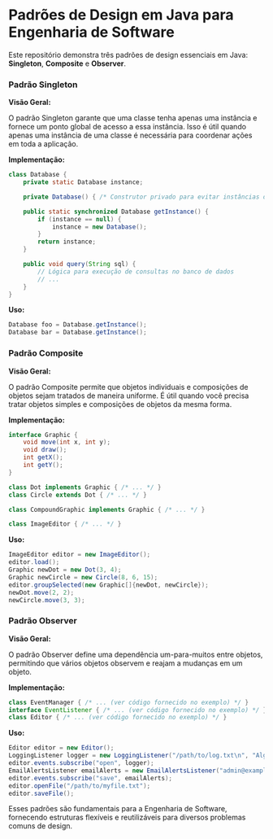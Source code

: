 # Padrões de Design em Java para Engenharia de Software

Este repositório demonstra três padrões de design essenciais em Java: **Singleton**, **Composite** e **Observer**.

### Padrão Singleton

**Visão Geral:**

O padrão Singleton garante que uma classe tenha apenas uma instância e fornece um ponto global de acesso a essa instância. Isso é útil quando apenas uma instância de uma classe é necessária para coordenar ações em toda a aplicação.

**Implementação:**

```java
class Database {
    private static Database instance;

    private Database() { /* Construtor privado para evitar instâncias diretas */ }

    public static synchronized Database getInstance() {
        if (instance == null) {
            instance = new Database();
        }
        return instance;
    }

    public void query(String sql) {
        // Lógica para execução de consultas no banco de dados
        // ...
    }
}
```

**Uso:**

```java
Database foo = Database.getInstance();
Database bar = Database.getInstance();
```

### Padrão Composite

**Visão Geral:**

O padrão Composite permite que objetos individuais e composições de objetos sejam tratados de maneira uniforme. É útil quando você precisa tratar objetos simples e composições de objetos da mesma forma.

**Implementação:**

```java
interface Graphic {
    void move(int x, int y);
    void draw();
    int getX();
    int getY();
}

class Dot implements Graphic { /* ... */ }
class Circle extends Dot { /* ... */ }

class CompoundGraphic implements Graphic { /* ... */ }

class ImageEditor { /* ... */ }
```

**Uso:**

```java
ImageEditor editor = new ImageEditor();
editor.load();
Graphic newDot = new Dot(3, 4);
Graphic newCircle = new Circle(8, 6, 15);
editor.groupSelected(new Graphic[]{newDot, newCircle});
newDot.move(2, 2);
newCircle.move(3, 3);
```

### Padrão Observer

**Visão Geral:**

O padrão Observer define uma dependência um-para-muitos entre objetos, permitindo que vários objetos observem e reajam a mudanças em um objeto.

**Implementação:**

```java
class EventManager { /* ... (ver código fornecido no exemplo) */ }
interface EventListener { /* ... (ver código fornecido no exemplo) */ }
class Editor { /* ... (ver código fornecido no exemplo) */ }
```

**Uso:**

```java
Editor editor = new Editor();
LoggingListener logger = new LoggingListener("/path/to/log.txt\n", "Alguém abriu o arquivo: %s");
editor.events.subscribe("open", logger);
EmailAlertsListener emailAlerts = new EmailAlertsListener("admin@example.com\n", "Alguém editou o arquivo: %s");
editor.events.subscribe("save", emailAlerts);
editor.openFile("/path/to/myfile.txt");
editor.saveFile();
```

Esses padrões são fundamentais para a Engenharia de Software, fornecendo estruturas flexíveis e reutilizáveis para diversos problemas comuns de design.
